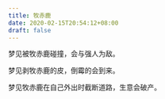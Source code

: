 ```yaml
---
title: 牧赤鹿
date: 2020-02-15T20:54:12+08:00
draft: false
---
```


梦见被牧赤鹿碰撞，会与强人为敌。<br>



梦见剥牧赤鹿的皮，倒霉的会到来。<br>



梦见牧赤鹿在自己外出时截断道路，生意会破产。<br>
